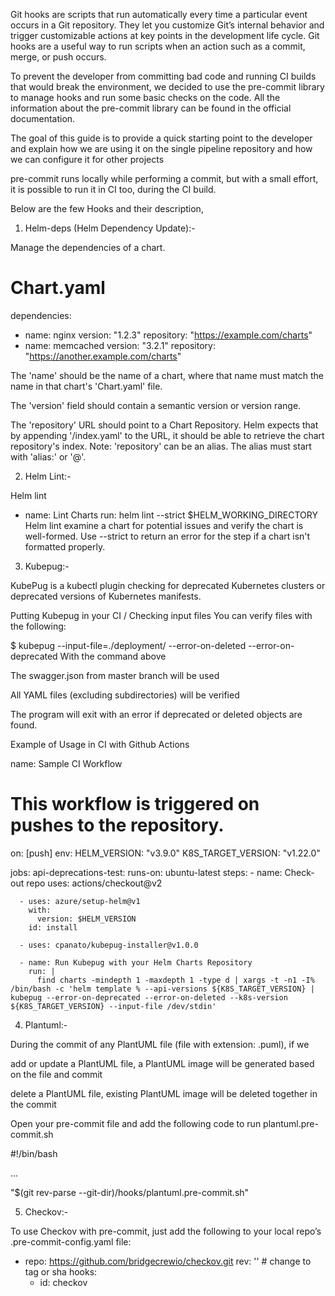 Git hooks are scripts that run automatically every time a particular event occurs in a Git repository. They let you customize Git’s internal behavior and trigger customizable actions at key points in the development life cycle. Git hooks are a useful way to run scripts when an action such as a commit, merge, or push occurs.

To prevent the developer from committing bad code and running CI builds that would break the environment, we decided to use the pre-commit library to manage hooks and run some basic checks on the code. All the information about the pre-commit library can be found in the official documentation.

The goal of this guide is to provide a quick starting point to the developer and explain how we are using it on the single pipeline repository and how we can configure it for other projects

pre-commit runs locally while performing a commit, but with a small effort, it is possible to run it in CI too, during the CI build.

Below are the few Hooks and their description,



1) Helm-deps (Helm Dependency Update):-

Manage the dependencies of a chart.

# Chart.yaml
dependencies:
- name: nginx
  version: "1.2.3"
  repository: "https://example.com/charts"
- name: memcached
  version: "3.2.1"
  repository: "https://another.example.com/charts"

The 'name' should be the name of a chart, where that name must match the name in that chart's 'Chart.yaml' file.

The 'version' field should contain a semantic version or version range.

The 'repository' URL should point to a Chart Repository. Helm expects that by appending '/index.yaml' to the URL, it should be able to retrieve the chart repository's index. Note: 'repository' can be an alias. The alias must start with 'alias:' or '@'.


2) Helm Lint:-


Helm lint

- name: Lint Charts
  run: helm lint --strict $HELM_WORKING_DIRECTORY
Helm lint examine a chart for potential issues and verify the chart is well-formed. Use --strict to return an error for the step if a chart isn't formatted properly.


3) Kubepug:-

KubePug is a kubectl plugin checking for deprecated Kubernetes clusters or deprecated versions of Kubernetes manifests.

Putting Kubepug in your CI / Checking input files
You can verify files with the following:


$ kubepug --input-file=./deployment/ --error-on-deleted --error-on-deprecated
With the command above

The swagger.json from master branch will be used

All YAML files (excluding subdirectories) will be verified

The program will exit with an error if deprecated or deleted objects are found.



Example of Usage in CI with Github Actions



name: Sample CI Workflow
# This workflow is triggered on pushes to the repository.
on: [push]
env:
  HELM_VERSION: "v3.9.0"
  K8S_TARGET_VERSION: "v1.22.0"

jobs:
 api-deprecations-test:
    runs-on: ubuntu-latest
    steps:
      - name: Check-out repo
        uses: actions/checkout@v2

      - uses: azure/setup-helm@v1
        with:
          version: $HELM_VERSION
        id: install

      - uses: cpanato/kubepug-installer@v1.0.0

      - name: Run Kubepug with your Helm Charts Repository
        run: |
          find charts -mindepth 1 -maxdepth 1 -type d | xargs -t -n1 -I% /bin/bash -c 'helm template % --api-versions ${K8S_TARGET_VERSION} | kubepug --error-on-deprecated --error-on-deleted --k8s-version ${K8S_TARGET_VERSION} --input-file /dev/stdin'


4) Plantuml:-

During the commit of any PlantUML file (file with extension: .puml), if we

add or update a PlantUML file, a PlantUML image will be generated based on the file and commit

delete a PlantUML file, existing PlantUML image will be deleted together in the commit



Open your pre-commit file and add the following code to run plantuml.pre-commit.sh


#!/bin/bash

...

"$(git rev-parse --git-dir)/hooks/plantuml.pre-commit.sh"


5) Checkov:-

To use Checkov with pre-commit, just add the following to your local repo’s .pre-commit-config.yaml file:




- repo: https://github.com/bridgecrewio/checkov.git
  rev: '' # change to tag or sha
  hooks:
    - id: checkov
